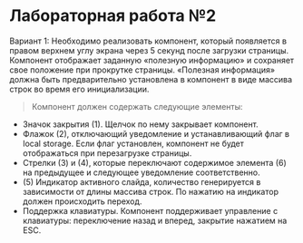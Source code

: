 # Лабораторная работа №2

Вариант 1: Необходимо реализовать компонент, который появляется в правом верхнем углу экрана через 5 секунд после загрузки страницы. Компонент отображает заданную «полезную информацию» и сохраняет свое положение при прокрутке страницы. «Полезная информация» должна быть предварительно установлена в компонент в виде массива строк во время его инициализации. 

>Компонент должен содержать следующие элементы: 
*	Значок закрытия (1). Щелчок по нему закрывает компонент.
*	Флажок (2), отключающий уведомление и устанавливающий флаг в local storage. Если флаг установлен, компонент не будет отображаться при перезагрузке страницы. 
*	Стрелки (3) и (4), которые переключают содержимое элемента (6) на предыдущее и следующее уведомление соответственно. 
*	(5) Индикатор активного слайда, количество генерируется в зависимости от длины массива строк. По нажатию на индикатор должен происходить переход.
*	Поддержка клавиатуры. Компонент поддерживает управление с клавиатуры: переключение назад и вперед, закрытие нажатием на ESC.
